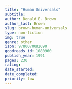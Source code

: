 ```yaml
---
title: "Human Universals"
subtitle: 
author: Donald E. Brown
author_last: Brown
slug: brown-human-universals
type: non-fiction
img: true
genre: other
isbn: 9780070082090
goodreads_id: 1080960
publish_year: 1991
pages: 230
rating: 
date_started:
date_completed:
priority: low
---
```

